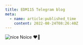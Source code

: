 ```yaml
---
title: EDM115 Telegram blog
meta:
  - name: article:published_time
    content: 2022-08-24T08:26:40Z
---
```


![nice](/img/blog/2022/08-24-nice.webp)
Noice ❤‍🔥
